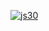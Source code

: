 <a href="https://javascript30.com">

![js30](https://i.postimg.cc/hj5jvbmG/js30.png "Build things. Lots of things. Build 1,000 things. Keep it up and don't stop.")
</a>
